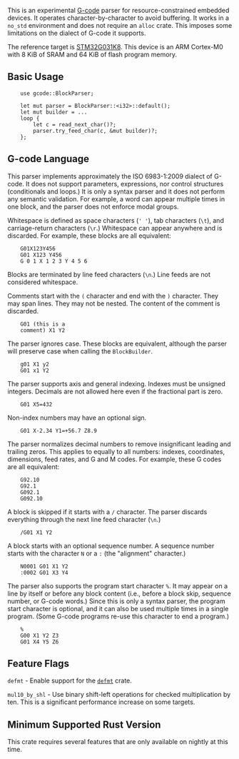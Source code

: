 This is an experimental [G-code](https://en.wikipedia.org/wiki/G-code) parser for resource-constrained embedded devices.
It operates character-by-character to avoid buffering.
It works in a `no_std` environment and does not require an `alloc` crate.
This imposes some limitations on the dialect of G-code it supports.

The reference target is [STM32G031K8](https://www.st.com/en/microcontrollers-microprocessors/stm32g031k8.html).
This device is an ARM Cortex-M0 with 8 KiB of SRAM and 64 KiB of flash program memory.

## Basic Usage

        use gcode::BlockParser;

        let mut parser = BlockParser::<i32>::default();
        let mut builder = ...
        loop {
            let c = read_next_char()?;
            parser.try_feed_char(c, &mut builder)?;
        };

## G-code Language

This parser implements approximately the ISO 6983-1:2009 dialect of G-code.
It does not support parameters, expressions, nor control structures (conditionals and loops.)
It is only a syntax parser and it does not perform any semantic validation.
For example, a word can appear multiple times in one block, and the parser does not enforce modal groups.

Whitespace is defined as space characters (`' '`), tab characters (`\t`), and carriage-return characters (`\r`.)
Whitespace can appear anywhere and is discarded.
For example, these blocks are all equivalent:

        G01X123Y456
        G01 X123 Y456
        G 0 1 X 1 2 3 Y 4 5 6

Blocks are terminated by line feed characters (`\n`.)
Line feeds are not considered whitespace.

Comments start with the `(` character and end with the `)` character.
They may span lines.
They may not be nested.
The content of the comment is discarded.

        G01 (this is a
        comment) X1 Y2

The parser ignores case.
These blocks are equivalent, although the parser will preserve case when calling the `BlockBuilder`.

        g01 X1 y2
        G01 x1 Y2

The parser supports axis and general indexing.
Indexes must be unsigned integers.
Decimals are not allowed here even if the fractional part is zero.

        G01 X5=432

Non-index numbers may have an optional sign.

        G01 X-2.34 Y1=+56.7 Z8.9

The parser normalizes decimal numbers to remove insignificant leading and trailing zeros.
This applies to equally to all numbers: indexes, coordinates, dimensions, feed rates, and G and M codes.
For example, these G codes are all equivalent:

        G92.10
        G92.1
        G092.1
        G092.10

A block is skipped if it starts with a `/` character.
The parser discards everything through the next line feed character (`\n`.)

        /G01 X1 Y2

A block starts with an optional sequence number.
A sequence number starts with the character `N` or a `:` (the "alignment" character.)

        N0001 G01 X1 Y2
        :0002 G01 X3 Y4

The parser also supports the program start character `%`.
It may appear on a line by itself or before any block content (i.e., before a block skip, sequence number, or G-code words.)
Since this is only a syntax parser, the program start character is optional, and it can also be used multiple times in a single program.
(Some G-code programs re-use this character to end a program.)

        %
        G00 X1 Y2 Z3
        G01 X4 Y5 Z6

## Feature Flags

`defmt` - Enable support for the [`defmt`](https://github.com/knurling-rs/defmt) crate.

`mul10_by_shl` - Use binary shift-left operations for checked multiplication by ten.
This is a significant performance increase on some targets.

## Minimum Supported Rust Version

This crate requires several features that are only available on nightly at this time.
